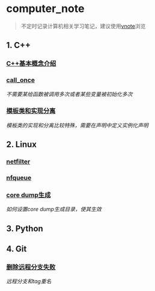 # computer_note

>不定时记录计算机相关学习笔记，建议使用[vnote](https://github.com/vnotex/vnote)浏览
 
## 1. C++
### [C++基本概念介绍](C++/C++基本概念.md)
### [call_once](C++/call_once.md)
*不需要某给函数被调用多次或者某些变量被初始化多次* 
### [模板类和实现分离](C++/模板类和实现分离.md)
*模板类的实现和分离比较特殊，需要在声明中定义实例化声明*
## 2. Linux
### [netfilter](Linux/netfilter.md)
### [nfqueue](Linux/nfqueue.md)
### [core dump生成](Linux/core_dump生成.md) 
*如何设置core dump生成目录，使其生效*

## 3. Python

## 4. Git
### [删除远程分支失败](Git/删除远程分支失败.md)
*远程分支和tag重名*
     
